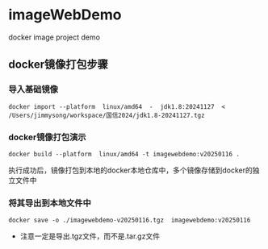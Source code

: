 # imageWebDemo
docker image project demo

## docker镜像打包步骤

### 导入基础镜像
```aiignore
docker import --platform  linux/amd64  -  jdk1.8:20241127  < /Users/jimmysong/workspace/国信2024/jdk1.8-20241127.tgz
```


### docker镜像打包演示
```aiignore
docker build --platform  linux/amd64 -t imagewebdemo:v20250116 .
``` 
执行成功后，镜像打包到本地的docker本地仓库中，多个镜像存储到docker的独立文件中

### 将其导出到本地文件中
```aiignore
docker save -o ./imagewebdemo-v20250116.tgz  imagewebdemo:v20250116 
```
- 注意一定是导出.tgz文件，而不是.tar.gz文件

